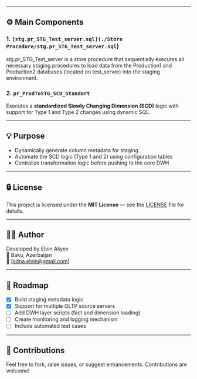 
---

## ⚙️ Main Components

### 1. `[stg.pr_STG_Test_server.sql](./Store Procedure/stg.pr_STG_Test_server.sql`)
stg.pr_STG_Test_server is a store procedure that sequentially executes all necessary staging procedures to load data from the Production1 and Production2 databases (located on test_server) into the staging environment.

### 2. `pr_ProdToSTG_SCD_Standart`
Executes a **standardized Slowly Changing Dimension (SCD)** logic with support for Type 1 and Type 2 changes using dynamic SQL.

---

## 💡 Purpose

- Dynamically generate column metadata for staging
- Automate the SCD logic (Type 1 and 2) using configuration tables
- Centralize transformation logic before pushing to the core DWH

---

## 🔒 License

This project is licensed under the **MIT License** — see the [LICENSE](./LICENSE) file for details.

---

## 🧑‍💻 Author

Developed by Elvin Aliyev  
📍 Baku, Azerbaijan  
📧 [adna.elvin@gmail.com]

---

## 🚧 Roadmap

- [x] Build staging metadata logic
- [x] Support for multiple OLTP source servers
- [ ] Add DWH layer scripts (fact and dimension loading)
- [ ] Create monitoring and logging mechanism
- [ ] Include automated test cases

---

## 🤝 Contributions

Feel free to fork, raise issues, or suggest enhancements. Contributions are welcome!

